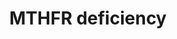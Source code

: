 ---
annotations:
- id: CL:0000128
  parent: animal cell
  type: Cell Type Ontology
  value: oligodendrocyte
- id: PW:0000013
  parent: disease pathway
  type: Pathway Ontology
  value: disease pathway
- id: PW:0001693
  parent: regulatory pathway
  type: Pathway Ontology
  value: S-adenosylmethionine homeostasis pathway
- id: DOID:655
  parent: genetic disease
  type: Disease Ontology
  value: inherited metabolic disorder
- id: PW:0002343
  parent: disease pathway
  type: Pathway Ontology
  value: methylenetetrahydrofolate reductase deficiency pathway
- id: PW:0001840
  parent: disease pathway
  type: Pathway Ontology
  value: hyperhomocysteinemia pathway
- id: PW:0000140
  parent: regulatory pathway
  type: Pathway Ontology
  value: folate metabolic pathway
authors:
- Jessev1993
- DeSl
- Egonw
- Khanspers
- IreneHemel
- Josienlandman
- MaintBot
- Fehrhart
description: 'There are currently three hypothesis for demyelination in the Central
  Nervous System (CNS) of methylenetetrahydrofolate reductase (MTHFR) deficient patients.
  These three possible mechanisms are: inadequate methionine synthesis, a deficiency
  of S-adenosylmethionine or accumulation of toxic intermediates from the elevated
  levels of homocysteine. This pathway includes all three of these possible mechanisms.
  This pathway was inspired by Chapter 10 of the book of Blau(ISBN 3642403360 (978-3642403361))
  and the paper by Prasad et al. (2011, https://www.ncbi.nlm.nih.gov/pubmed/21778025).  For
  an overview of disorders related to folate metabolism and transport, please see
  [https://www.wikipathways.org/index.php/Pathway:WP4259].'
last-edited: 2021-11-30
organisms:
- Homo sapiens
redirect_from:
- /index.php/Pathway:WP4288
- /instance/WP4288
- /instance/WP4288_rr124269
revision: r124269
schema-jsonld:
- '@context': https://schema.org/
  '@id': https://wikipathways.github.io/pathways/WP4288.html
  '@type': Dataset
  creator:
    '@type': Organization
    name: WikiPathways
  description: 'There are currently three hypothesis for demyelination in the Central
    Nervous System (CNS) of methylenetetrahydrofolate reductase (MTHFR) deficient
    patients. These three possible mechanisms are: inadequate methionine synthesis,
    a deficiency of S-adenosylmethionine or accumulation of toxic intermediates from
    the elevated levels of homocysteine. This pathway includes all three of these
    possible mechanisms. This pathway was inspired by Chapter 10 of the book of Blau(ISBN
    3642403360 (978-3642403361)) and the paper by Prasad et al. (2011, https://www.ncbi.nlm.nih.gov/pubmed/21778025).  For
    an overview of disorders related to folate metabolism and transport, please see
    [https://www.wikipathways.org/index.php/Pathway:WP4259].'
  keywords:
  - 5,10-Methylene-THF
  - 5-Methyl-THF
  - ASMT
  - BADH
  - BHMT
  - Betaine aldehyde
  - CASP3
  - CASP9
  - CCT-alpha
  - CDP-choline
  - CHDH
  - CHPT-1
  - COMT
  - Ca2+
  - Ceramide
  - Choline
  - Choline kinase alpha
  - Cytochrome c
  - DAG
  - DNMT1
  - DNMT3A
  - DNMT3B
  - Dimethylglycine
  - EC 2.1.1.72
  - EC 2.1.1.79
  - EHMT1
  - EHMT2
  - HNMT
  - Homocysteine
  - Homocysteine thiolactone
  - MTHFR
  - MetRS
  - Methionine
  - NMDA 1
  - NMDA 2A
  - NMDA 2D
  - PEMT
  - PRMT
  - Phosphocholine
  - SAH
  - SAM
  - SGMS 1
  - '[Myelin basic protein]-N-methylarginine'
  - '[Myelin basic protein]-arginine'
  - betaine
  - phosphatidylcholine
  - phosphatidylethanolamine
  - reactive oxygen species
  - sphingomyelin
  license: CC0
  name: MTHFR deficiency
seo: CreativeWork
title: MTHFR deficiency
wpid: WP4288
---